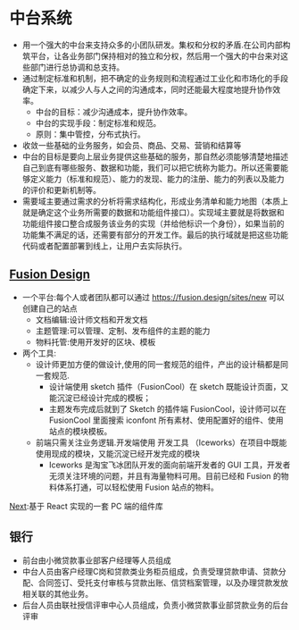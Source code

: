 # 中台系统

* 用一个强大的中台来支持众多的小团队研发。集权和分权的矛盾.在公司内部构筑平台，让各业务部门保持相对的独立和分权，然后用一个强大的中台来对这些部门进行总协调和总支持。
* 通过制定标准和机制，把不确定的业务规则和流程通过工业化和市场化的手段确定下来，以减少人与人之间的沟通成本，同时还能最大程度地提升协作效率。
    - 中台的目标：减少沟通成本，提升协作效率。
    - 中台的实现手段：制定标准和规范。
    - 原则：集中管控，分布式执行。
* 收敛一些基础的业务服务，如会员、商品、交易、营销和结算等
* 中台的目标是要向上层业务提供这些基础的服务，那自然必须能够清楚地描述自己到底有哪些服务、数据和功能，我们可以把它统称为能力。所以还需要能够定义能力（标准和规范）、能力的发现、能力的注册、能力的列表以及能力的评价和更新机制等。
* 需要域主要通过需求的分析将需求结构化，形成业务清单和能力地图（本质上就是确定这个业务所需要的数据和功能组件接口）。实现域主要就是将数据和功能组件接口整合成服务该业务的实现（并给他标识一个身份），如果当前的功能集不满足的话，还需要有部分的开发工作。最后的执行域就是把这些功能代码或者配置部署到线上，让用户去实际执行。

## [Fusion Design](https://fusion.design/)

* 一个平台:每个人或者团队都可以通过 https://fusion.design/sites/new 可以创建自己的站点
    - 文档编辑:设计师文档和开发文档
    - 主题管理:可以管理、定制、发布组件的主题的能力
    - 物料托管:使用开发好的区块、模板
* 两个工具:
    - 设计师更加方便的做设计,使用的同一套规范的组件，产出的设计稿都是同一套规范.
        - 设计端使用 sketch 插件（FusionCool）在 sketch 既能设计页面，又能沉淀已经设计完成的模板；
        - 主题发布完成后就到了 Sketch 的插件端 FusionCool，设计师可以在 FusionCool 里面搜索 iconfont 所有素材、使用配置好的组件、使用站点的模块模板。
    - 前端只需关注业务逻辑.开发端使用 开发工具 （Iceworks）在项目中既能使用现成的模块，又能沉淀已经开发完成的模块
        + Iceworks 是淘宝飞冰团队开发的面向前端开发者的 GUI 工具，开发者无须关注环境的问题，并且有海量物料可用。目前已经和 Fusion 的物料体系打通，可以轻松使用 Fusion 站点的物料。

[Next](https://github.com/alibaba-fusion/next):基于 React 实现的一套 PC 端的组件库

## 银行

* 前台由小微贷款事业部客户经理等人员组成
* 中台人员由客户经理C岗和贷款类业务柜员组成，负责受理贷款申请、贷款分配、合同签订、受托支付审核与贷款出账、信贷档案管理，以及办理贷款发放相关联的其他业务。
* 后台人员由联社授信评审中心人员组成，负责小微贷款事业部贷款业务的后台评审
